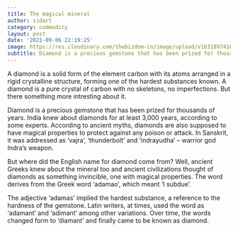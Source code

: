 ```yaml
---
title: The magical mineral
author: sidart
category: commodity
layout: post
date: '2021-09-06 22:19:25'
image: https://res.cloudinary.com/thebizdom-in/image/upload/v1631897416/diamond_hheybr.png
subtitle: Diamond is a precious gemstone that has been prized for thousands of years.
---
```


A diamond is a solid form of the element carbon with its atoms arranged in a rigid crystalline structure, forming one of the hardest substances known. A diamond is a pure crystal of carbon with no skeletons, no imperfections. But there something more intresting about it.

Diamond is a precious gemstone that has been prized for thousands of years.  India knew about diamonds for at least 3,000 years, according to some experts. According to ancient myths, diamonds are also supposed to have magical properties to protect against any poison or attack. In Sanskrit, it was addressed as ‘vajra’, ‘thunderbolt’ and ‘indrayudha’ – warrior god Indra’s weapon. 

But where did the English name for diamond come from? Well, ancient Greeks knew about the mineral too and ancient civilizations thought of diamonds as something invincible, one with magical properties. The word derives from the Greek word ‘adamao’, which meant ‘I subdue’. 

The adjective ‘adamas’ implied the hardest substance, a reference to the hardness of the gemstone. Latin writers, at times, used the word as ‘adamant’ and ‘adimant’ among other variations. Over time, the words changed form to ‘diamant’ and finally came to be known as diamond.
